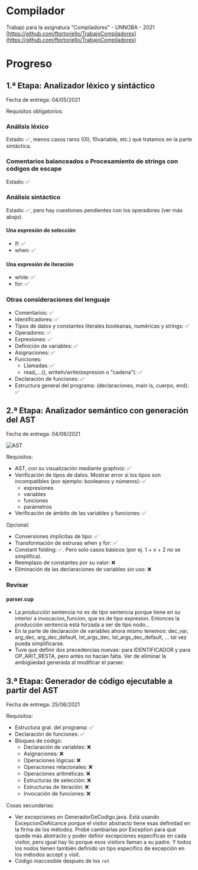 # Compilador
Trabajo para la asignatura "Compiladores" - UNNOBA - 2021
[https://github.com/ftortoriello/TrabajoCompiladores](https://github.com/ftortoriello/TrabajoCompiladores)

# Progreso

## 1.ª Etapa: Analizador léxico y sintáctico

Fecha de entrega: 04/05/2021

Requisitos obligatorios:

### Análisis léxico
Estado: :white_check_mark:, menos casos raros (00, 10variable, etc.) que tratamos en la parte sintáctica.

### Comentarios balanceados o Procesamiento de strings con códigos de escape
Estado: :white_check_mark:

### Análisis sintáctico
Estado: :white_check_mark:, pero hay cuestiones pendientes con los operadores (ver más abajo).

#### Una expresión de selección
* if: :white_check_mark:
* when: :white_check_mark:

#### Una expresión de iteración
* while: :white_check_mark:
* for: :white_check_mark:

### Otras consideraciones del lenguaje
* Comentarios: :white_check_mark:
* Identificadores: :white_check_mark:
* Tipos de datos y constantes literales booleanas, numéricas y strings: :white_check_mark:
* Operadores: :white_check_mark:
* Expresiones: :white_check_mark:
* Definición de variables: :white_check_mark:
* Asignaciones: :white_check_mark:
* Funciones:
  * Llamadas: :white_check_mark:
  * read_...(), writeln/write(expresion o "cadena"): :white_check_mark:
* Declaración de funciones: :white_check_mark:
* Estructura general del programa: (declaraciones, main is, cuerpo, end): :white_check_mark:

## 2.ª Etapa: Analizador semántico con generación del AST

Fecha de entrega: 04/06/2021

![AST](https://user-images.githubusercontent.com/82975077/120876361-ae919c80-c586-11eb-88c6-0c91690013c7.png)

Requisitos:
* AST, con su visualización mediante graphviz: :white_check_mark:
* Verificación de tipos de datos. Mostrar error si los tipos son incompatibles (por ejemplo: booleanos y números): :white_check_mark:
  * expresiones
  * variables
  * funciones
  * parámetros
* Verificación de ámbito de las variables y funciones: :white_check_mark:

Opcional: 
* Conversiones implícitas de tipo: :white_check_mark:
* Transformación de estruras when y for:  :white_check_mark: 
* Constant folding: :white_check_mark:. Pero solo casos básicos (por ej. 1 + x + 2 no se simplifica).
* Reemplazo de constantes por su valor: :x:
* Eliminación de las declaraciones de variables sin uso: :x:

### Revisar

#### parser.cup
* La *producción* sentencia no es de *tipo* sentencia porque tiene en su interior a invocacion_funcion, que es de tipo expresion. Entonces la producción sentencia está forzada a ser de tipo nodo...
* En la parte de declaración de variables ahora mismo tenemos: dec_var, arg_dec, arg_dec_default, lst_args_dec, lst_args_dec_default, ... tal vez pueda simplificarse.
* Tuve que definir dos precedencias nuevas: para IDENTIFICADOR y para OP_ARIT_RESTA, pero antes no hacían falta. Ver de eliminar la ambigüedad generada al modificar el parser.


## 3.ª Etapa: Generador de código ejecutable a partir del AST

Fecha de entrega: 25/06/2021

Requisitos:
* Estructura gral. del programa: :white_check_mark:
* Declaración de funciones: :white_check_mark:
* Bloques de código:
  * Declaración de variables: :x:
  * Asignaciones: :x:
  * Operaciones lógicas: :x:
  * Operaciones relacionales: :x:
  * Operaciones aritméticas: :x:
  * Estructuras de selección: :x:
  * Estructuras de iteración: :x:
  * Invocación de funciones: :x:

Cosas secundarias:
* Ver excepciones en GeneradorDeCodigo.java. Está usando ExcepcionDeAlcance porque el visitor abstracto tiene esas definidad en la firma de los métodos. Probé cambiarlas por Exception para que quede más abstracto y poder definir excepciones específicas en cada visitor, pero igual hay lío porque esos visitors llaman a su padre. Y todos los nodos tienen también definido un tipo específico de excepción en los métodos accept y visit.
* Código inaccesible después de los `ret`
